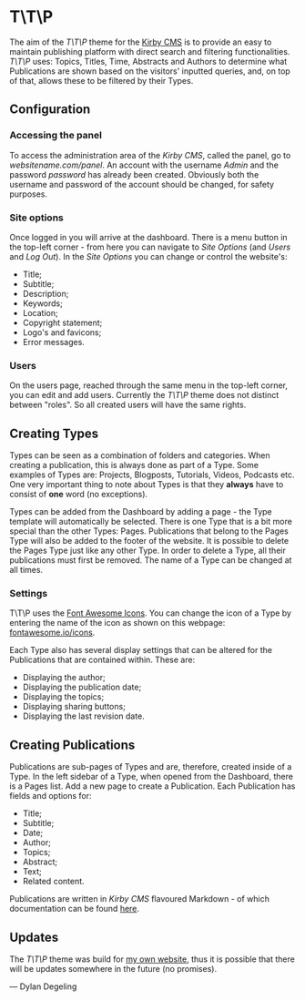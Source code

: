 # T\T\P

The aim of the *T\T\P* theme for the [Kirby CMS](https://getkirby.com) is to provide an easy to maintain publishing platform with direct search and filtering functionalities. *T\T\P* uses: Topics, Titles, Time, Abstracts and Authors to determine what Publications are shown based on the visitors' inputted queries, and, on top of that, allows these to be filtered by their Types.

## Configuration
### Accessing the panel
To access the administration area of the *Kirby CMS*, called the panel, go to *websitename.com/panel*. An account with the username *Admin* and the password *password* has already been created. Obviously both the username and password of the account should be changed, for safety purposes.

### Site options
Once logged in you will arrive at the dashboard. There is a menu button in the top-left corner - from here you can navigate to *Site Options* (and *Users* and *Log Out*). In the *Site Options* you can change or control the website's:

- Title;
- Subtitle;
- Description;
- Keywords;
- Location;
- Copyright statement;
- Logo's and favicons;
- Error messages.

### Users
On the users page, reached through the same menu in the top-left corner, you can edit and add users. Currently the *T\T\P* theme does not distinct between "roles". So all created users will have the same rights.

## Creating Types
Types can be seen as a combination of folders and categories. When creating a publication, this is always done as part of a Type. Some examples of Types are: Projects, Blogposts, Tutorials, Videos, Podcasts etc. One very important thing to note about Types is that they **always** have to consist of **one** word (no exceptions).

Types can be added from the Dashboard by adding a page - the Type template will automatically be selected. There is one Type that is a bit more special than the other Types: Pages.  Publications that belong to the Pages Type will also be added to the footer of the website. It is possible to delete the Pages Type just like any other Type. In order to delete a Type, all their publications must first be removed. The name of a Type can be changed at all times.

### Settings
T\T\P uses the [Font Awesome Icons](http://fontawesome.io/). You can change the icon of a Type by entering the name of the icon as shown on this webpage: [fontawesome.io/icons](http://fontawesome.io/icons).

Each Type also has several display settings that can be altered for the Publications that are contained within. These are:

- Displaying the author;
- Displaying the publication date;
- Displaying the topics;
- Displaying sharing buttons;
- Displaying the last revision date.

## Creating Publications
Publications are sub-pages of Types and are, therefore, created inside of a Type. In the left sidebar of a Type, when opened from the Dashboard, there is a Pages list. Add a new page to create a Publication. Each Publication has fields and options for:

- Title;
- Subtitle;
- Date;
- Author;
- Topics;
- Abstract;
- Text;
- Related content.

Publications are written in *Kirby CMS* flavoured Markdown - of which documentation can be found [here](https://getkirby.com/docs/content/text).

## Updates
The *T\T\P* theme was build for [my own website](https://dylandegeling.nl), thus it is possible that there will be updates somewhere in the future (no promises).

— Dylan Degeling